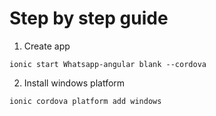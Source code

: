 # Step by step guide
  1) Create app

    ionic start Whatsapp-angular blank --cordova  

    
      
  2) Install windows platform
   
    ionic cordova platform add windows


